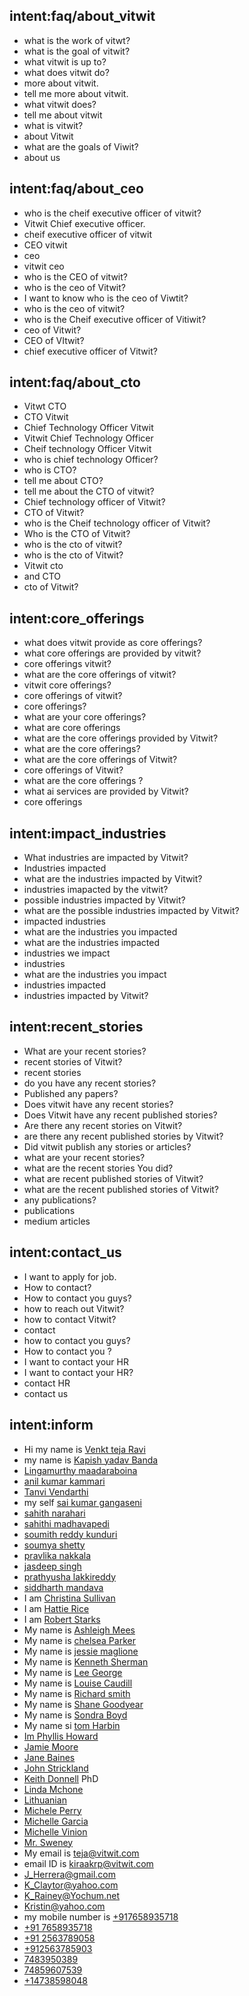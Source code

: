 ## intent:faq/about_vitwit
- what is the work of vitwt?
- what is the goal of vitwit?
- what vitwit is up to?
- what does vitwit do?
- more about vitwit.
- tell me more about vitwit.
- what vitwit does?
- tell me about vitwit
- what is vitwit?
- about Vitwit
- what are the goals of Viwit?
- about us

## intent:faq/about_ceo
- who is the cheif executive officer of vitwit?
- Vitwit Chief executive officer.
- cheif executive officer of vitwit
- CEO vitwit
- ceo
- vitwit ceo
- who is the CEO of vitwit?
- who is the ceo of Vitwit?
- I want to know who is the ceo of Viwtit?
- who is the ceo of vitwit?
- who is the Cheif executive officer of Vitiwit?
- ceo of Vitwit?
- CEO of VItwit?
- chief executive officer of Vitwit?

## intent:faq/about_cto
- Vitwt CTO
- CTO Vitwit
- Chief Technology Officer Vitwit
- Vitwit Chief Technology Officer
- Cheif technology Officer Vitwit
- who is chief technology Officer?
- who is CTO?
- tell me about CTO?
- tell me about the CTO of vitwit?
- Chief technology officer of Vitwit?
- CTO of Vitwit?
- who is the Cheif technology officer of Vitwit?
- Who is the CTO of Vitwit?
- who is the cto of vitwit?
- who is the cto of Vitwit?
- Vitwit cto
- and CTO
- cto of Vitwit?

## intent:core_offerings
- what does vitwit provide as core offerings?
- what core offerings are provided by vitwit?
- core offerings vitwit?
- what are the core offerings of vitwit?
- vitwit core offerings?
- core offerings of vitwit?
- core offerings?
- what are your core offerings?
- what are core offerings
- what are the core offerings provided by Vitwit?
- what are the core offerings?
- what are the core offerings of Vitwit?
- core offerings of Vitwit?
- what are the core offerings ?
- what ai services are provided by Vitwit?
- core offerings

## intent:impact_industries
- What industries are impacted by Vitwit?
- Industries impacted
- what are the industries impacted by Vitwit?
- industries imapacted by the vitwit?
- possible industries impacted by Vitwit?
- what are the possible industries impacted by Vitwit?
- impacted industries
- what are the industries you impacted
- what are the industries impacted
- industries we impact
- industries
- what are the industries you impact
- industries impacted
- industries impacted by Vitwit?

## intent:recent_stories
- What are your recent stories?
- recent stories of Vitwit?
- recent stories
- do you have any recent stories?
- Published any papers?
- Does vitwit have any recent stories?
- Does Vitwit have any recent published stories?
- Are there any recent stories on Vitwit?
- are there any recent published stories by Vitwit?
- Did vitwit publish any stories or articles?
- what are your recent stories?
- what are the recent stories You did?
- what are recent published stories of Vitwit?
- what are the recent published stories of Vitwit?
- any publications?
- publications
- medium articles

## intent:contact_us
- I want to apply for job.
- How to contact?
- How to contact you guys?
- how to reach out Vitwit?
- how to contact Vitwit?
- contact
- how to contact you guys?
- How to contact you ?
- I want to contact your HR
- I want to contact your HR?
- contact HR
- contact us

## intent:inform
- Hi my name is [Venkt teja Ravi](name)
- my name is [Kapish yadav Banda](name)
- [Lingamurthy maadaraboina](name)
- [anil kumar kammari](name)
- [Tanvi Vendarthi](name)
- my self [sai kumar gangaseni](name)
- [sahith narahari](name)
- [sahithi madhavapedi](name)
- [soumith reddy kunduri](name)
- [soumya shetty](name)
- [pravlika nakkala](name)
- [jasdeep singh](name)
- [prathyusha lakkireddy](name)
- [siddharth mandava](name)
- I am [Christina Sullivan](name)
- I am [Hattie Rice](name)
- I am [Robert Starks](name)
- My name is [Ashleigh Mees](name)
- My name is [chelsea Parker](name)
- My name is [jessie maglione](name)
- My name is [Kenneth Sherman](name)
- My name is [Lee George](name)
- My name is [Louise Caudill](name)
- My name is [Richard smith](name)
- My name is [Shane Goodyear](name)
- My name is [Sondra Boyd](name)
- My name si [tom Harbin](name)
- [Im Phyllis Howard](name)
- [Jamie Moore](name)
- [Jane Baines](name)
- [John Strickland](name)
- [Keith Donnell](name) PhD
- [Linda Mchone](name)
- [Lithuanian](language)
- [Michele Perry](name)
- [Michelle Garcia](name)
- [Michelle Vinion](name)
- [Mr. Sweney](name)
- My email is [teja@vitwit.com](email)
- email ID is [kiraakrp@vitwit.com](email)
- [J_Herrera@gmail.com](email)
- [K_Claytor@yahoo.com](email)
- [K_Rainey@Yochum.net](email)
- [Kristin@yahoo.com](email)
- my mobile number is [+917658935718](mobile)
- [+91 7658935718](mobile)
- [+91 2563789058](mobile)
- [+912563785903](mobile)
- [7483950389](mobile)
- [74859607539](mobile)
- [+14738598048](mobile)

